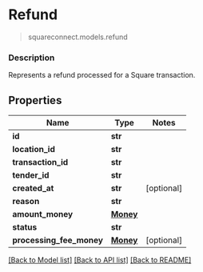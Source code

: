 # Refund
> squareconnect.models.refund

### Description

Represents a refund processed for a Square transaction.

## Properties
Name | Type | Notes
------------ | ------------- | -------------
**id** | **str** |
**location_id** | **str** |
**transaction_id** | **str** |
**tender_id** | **str** |
**created_at** | **str** | [optional]
**reason** | **str** |
**amount_money** | [**Money**](Money.md) |
**status** | **str** |
**processing_fee_money** | [**Money**](Money.md) | [optional]

[[Back to Model list]](../README.md#documentation-for-models) [[Back to API list]](../README.md#documentation-for-api-endpoints) [[Back to README]](../README.md)


